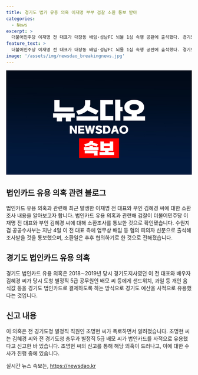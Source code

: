 ```yaml
---
title: 경기도 법카 유용 의혹 이재명 부부 검찰 소환 통보 받아
categories:
  - News
excerpt: >
  더불어민주당 이재명 전 대표가 대장동 배임·성남FC 뇌물 1심 속행 공판에 출석했다. 경기도 법인카드 유용 의혹과 관련해 검찰이 이재명 전 대표와 부인 김혜경 씨에 대해 소환조사를 통보한 것으로 확인됐다. 공무원에게 경기도 법인카드로 결제하도록 하는 방식으로 경기도 예산을 사적으로 유용했다는 의혹은 전 경기도청 별정직 직원의 폭로로 드러났다. 해당 직원은 조명현 씨로, 법인카드 유용 사실을 국민권익위에 신고한 것으로 알려졌다.
feature_text: >
  더불어민주당 이재명 전 대표가 대장동 배임·성남FC 뇌물 1심 속행 공판에 출석했다. 경기도 법인카드 유용 의혹과 관련해 검찰이 이재명 전 대표와 부인 김혜경 씨에 대해 소환조사를 통보한 것으로 확인됐다. 공무원에게 경기도 법인카드로 결제하도록 하는 방식으로 경기도 예산을 사적으로 유용했다는 의혹은 전 경기도청 별정직 직원의 폭로로 드러났다. 해당 직원은 조명현 씨로, 법인카드 유용 사실을 국민권익위에 신고한 것으로 알려졌다.
image: '/assets/img/newsdao_breakingnews.jpg'
---
```


<p><img src="/assets/img/newsdao_breakingnews.jpg" alt="flaretime 속보" /></p>

<h2 data-ke-size="size26">법인카드 유용 의혹 관련 블로그</h2>

<p>법인카드 유용 의혹과 관련해 최근 발생한 이재명 전 대표와 부인 김혜경 씨에 대한 소환조사 내용을 알아보고자 합니다.
법인카드 유용 의혹과 관련해 검찰이 더불어민주당 이재명 전 대표와 부인 김혜경 씨에 대해 소환조사를 통보한 것으로 확인됐습니다. 수원지검 공공수사부는 지난 4일 이 전 대표 측에 업무상 배임 등 혐의 피의자 신분으로 출석해 조사받을 것을 통보했으며, 소환일은 추후 협의하기로 한 것으로 전해졌습니다.</p>

<h2 data-ke-size="size26">경기도 법인카드 유용 의혹</h2>

<p>경기도 법인카드 유용 의혹은 2018∼2019년 당시 경기도지사였던 이 전 대표와 배우자 김혜경 씨가 당시 도청 별정직 5급 공무원인 배모 씨 등에게 샌드위치, 과일 등 개인 음식값 등을 경기도 법인카드로 결제하도록 하는 방식으로 경기도 예산을 사적으로 유용했다는 것입니다.</p>

<h2 data-ke-size="size26">신고 내용</h2>

<p>이 의혹은 전 경기도청 별정직 직원인 조명현 씨가 폭로하면서 알려졌습니다. 조명현 씨는 김혜경 씨와 전 경기도청 총무과 별정직 5급 배모 씨가 법인카드를 사적으로 유용했다고 신고한 바 있습니다. 조명현 씨의 신고를 통해 해당 의혹이 드러나고, 이에 대한 수사가 진행 중에 있습니다.</p>

<p data-ke-size="size16"></p>
실시간 뉴스 속보는, <a href="https://newsdao.kr" rel="dofollow">https://newsdao.kr</a>


